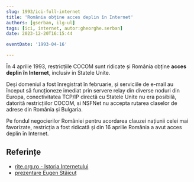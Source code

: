 ```yaml
---
slug: 1993/ici-full-internet
title: 'România obține acces deplin în Internet'
authors: [gserban, ilg-ul]
tags: [ici, internet, autor:gheorghe.serban]
date: 2023-12-20T16:15:44

eventDate: '1993-04-16'

---
```


În 4 aprilie 1993, restricțiile COCOM sunt ridicate și România
obține **acces deplin în Internet**, inclusiv in Statele Unite.

<!-- truncate -->

Deși domeniul a fost înregistrat în februarie, și serviciile de e-mail au
început să funcționeze imediat prin servere relay din diverse noduri din
Europa, conectivitatea TCP/IP directă cu Statele Unite nu era posibilă,
datorită restricțiilor COCOM, si NSFNet nu accepta rutarea claselor de
adrese din România și Bulgaria.

Pe fondul negocierilor României
pentru acordarea clauzei națiunii celei mai favorizate, restricția a fost
ridicată și din 16 aprilie România a avut acces deplin în Internet.

## Referințe

- [rite.org.ro - Istoria Internetului](https://rite.org.ro/istoria-internetului/)
- [prezentare Eugen Stăicuț](https://www.youtube.com/watch?v=grpiDxhkgmU)
